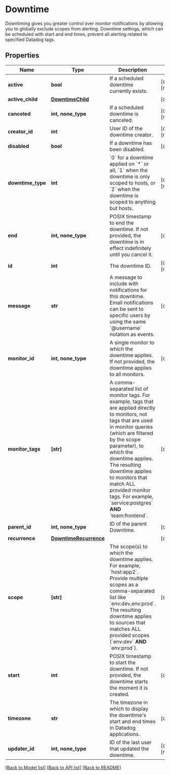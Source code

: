 # Downtime

Downtiming gives you greater control over monitor notifications by allowing you to globally exclude scopes from alerting. Downtime settings, which can be scheduled with start and end times, prevent all alerting related to specified Datadog tags.

## Properties
Name | Type | Description | Notes
------------ | ------------- | ------------- | -------------
**active** | **bool** | If a scheduled downtime currently exists. | [optional] [readonly] 
**active_child** | [**DowntimeChild**](DowntimeChild.md) |  | [optional] 
**canceled** | **int, none_type** | If a scheduled downtime is canceled. | [optional] [readonly] 
**creator_id** | **int** | User ID of the downtime creator. | [optional] [readonly] 
**disabled** | **bool** | If a downtime has been disabled. | [optional] 
**downtime_type** | **int** | &#x60;0&#x60; for a downtime applied on &#x60;*&#x60; or all, &#x60;1&#x60; when the downtime is only scoped to hosts, or &#x60;2&#x60; when the downtime is scoped to anything but hosts. | [optional] [readonly] 
**end** | **int, none_type** | POSIX timestamp to end the downtime. If not provided, the downtime is in effect indefinitely until you cancel it. | [optional] 
**id** | **int** | The downtime ID. | [optional] [readonly] 
**message** | **str** | A message to include with notifications for this downtime. Email notifications can be sent to specific users by using the same &#x60;@username&#x60; notation as events. | [optional] 
**monitor_id** | **int, none_type** | A single monitor to which the downtime applies. If not provided, the downtime applies to all monitors. | [optional] 
**monitor_tags** | **[str]** | A comma-separated list of monitor tags. For example, tags that are applied directly to monitors, not tags that are used in monitor queries (which are filtered by the scope parameter), to which the downtime applies. The resulting downtime applies to monitors that match ALL provided monitor tags. For example, &#x60;service:postgres&#x60; **AND** &#x60;team:frontend&#x60;. | [optional] 
**parent_id** | **int, none_type** | ID of the parent Downtime. | [optional] 
**recurrence** | [**DowntimeRecurrence**](DowntimeRecurrence.md) |  | [optional] 
**scope** | **[str]** | The scope(s) to which the downtime applies. For example, &#x60;host:app2&#x60;. Provide multiple scopes as a comma-separated list like &#x60;env:dev,env:prod&#x60;. The resulting downtime applies to sources that matches ALL provided scopes (&#x60;env:dev&#x60; **AND** &#x60;env:prod&#x60;). | [optional] 
**start** | **int** | POSIX timestamp to start the downtime. If not provided, the downtime starts the moment it is created. | [optional] 
**timezone** | **str** | The timezone in which to display the downtime&#39;s start and end times in Datadog applications. | [optional] 
**updater_id** | **int, none_type** | ID of the last user that updated the downtime. | [optional] [readonly] 

[[Back to Model list]](README.md#documentation-for-models) [[Back to API list]](README.md#documentation-for-api-endpoints) [[Back to README]](README.md)


